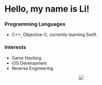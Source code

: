 # Hello, my name is Li!

### Programming Languages

- C++, Objective-C, currently learning Swift.

### Interests

- Game Hacking
- iOS Development
- Reverse Engineering

<p align="center">
  <a href=""><img src="https://github-readme-stats.vercel.app/api?username=computerintrusion&show_icons=true&theme=tokyonight"></a>
</p>
